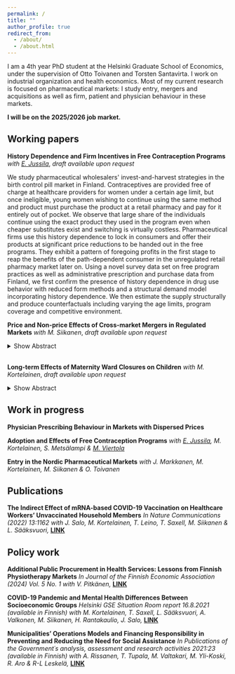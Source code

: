 ```yaml
---
permalink: /
title: ""
author_profile: true
redirect_from: 
  - /about/
  - /about.html
---
```


I am a 4th year PhD student at the Helsinki Graduate School of Economics, under the supervision of Otto Toivanen and Torsten Santavirta. I work on industrial organization and health economics. Most of my current research is focused on pharmaceutical markets: I study entry, mergers and acquisitions as well as firm, patient and physician behaviour in these markets.

**I will be on the 2025/2026 job market.**

## Working papers

**History Dependence and Firm Incentives in Free Contraception Programs** *with [E. Jussila](https://elinajussila.github.io/)*, *draft available upon request*

We study pharmaceutical wholesalers' invest-and-harvest strategies in the birth control pill market in Finland. Contraceptives are provided free of charge at healthcare providers for women under a certain age limit, but once ineligible, young women wishing to continue using the same method and product must purchase the product at a retail pharmacy and pay for it entirely out of pocket. We observe that large share of the individuals continue using the exact product they used in the program even when cheaper substitutes exist and switching is virtually costless. Pharmaceutical firms use this history dependence to lock in consumers and offer their products at significant price reductions to be handed out in the free programs. They exhibit a pattern of foregoing profits in the first stage to reap the benefits of the path-dependent consumer in the unregulated retail pharmacy market later on. Using a novel survey data set on free program practices as well as administrative prescription and purchase data from Finland, we first confirm the presence of history dependence in drug use behavior with reduced form methods and a structural demand model incorporating history dependence. We then estimate the supply structurally and produce counterfactuals including varying the age limits, program coverage and competitive environment.
<br>



**Price and Non-price Effects of Cross-market Mergers in Regulated Markets** *with M. Siikanen*, *draft available upon request*
<details>
  <summary>Show Abstract</summary>
We study how cross-market mergers affect price and non-price outcomes in two Nordic countries, Finland and Sweden, that have differing regulatory environments. Cross-market mergers entail the merging of two firms that compete in different active ingredient markets, that are used to treat the same illnesses. The customers can therefore be seen as common, even though the markets are separate. We use product-level price and quantity data from the two countries and analyze the effects of the mergers on expenditure, prices, sales and assortment, analyzing the differences in net, target firm and rival firm effects using differences-in-differences. We find that in the stricter regulatory environment of Sweden expenditure and prices decrease significantly, whereas sales stay relatively constant. The increase stems from an increasing number of products available. In Finland, where the regulation is laxer, prices increase and the assortment shrinks. Expenditure decreases non-significantly, as do sales. The paper offers novel insights into the joint effects of market regulation and mergers, a topic previously understudied.
</details>
<br>



**Long-term Effects of Maternity Ward Closures on Children** *with M. Kortelainen*, *draft available upon request*
<details>
  <summary>Show Abstract</summary>
  It is widely known that early-life health interventions can affect long-term outcomes later in life. This paper studies how the closures of maternity wards affect short-term health outcomes as well as educational and labour market outcomes of children in their adulthood using a quasi-experimental research design and nationwide administrative data sets from Finland. Using difference-in-differences approach that allows for heterogeneous treatment effects in a staggered design, we find significant improvements in perinatal child health outcomes in the short run. In the long run, we find significant positive effects of closures on upper secondary educational attainment as well as employment and earnings. The paper contributes to a previously understudied topic on the effect of specialized healthcare unit closures on short-term health outcomes and long-term educational and labour market outcomes of children in the modern context.
</details>



## Work in progress

**Physician Prescribing Behaviour in Markets with Dispersed Prices**

**Adoption and Effects of Free Contraception Programs** *with [E. Jussila](https://elinajussila.github.io/), M. Kortelainen, S. Metsälampi & [M. Viertola](https://viertolam.github.io/)*

**Entry in the Nordic Pharmaceutical Markets** *with J. Markkanen, M. Kortelainen, M. Siikanen & O. Toivanen*


## Publications
**The Indirect Effect of mRNA-based COVID-19 Vaccination on Healthcare Workers’ Unvaccinated Household Members**
*In Nature Communications (2022) 13:1162 with J. Salo, M. Kortelainen, T. Leino, T. Saxell, M. Siikanen & L. Sääksvuori,* **[LINK](https://www.nature.com/articles/s41467-022-28825-4)**

## Policy work
**Additional Public Procurement in Health Services: Lessons from Finnish Physiotherapy Markets**
*In Journal of the Finnish Economic Association (2024) Vol. 5 No. 1 with V. Pitkänen,* **[LINK](https://journal.fi/jfea/article/view/137938)**

**COVID-19 Pandemic and Mental Health Differences Between Socioeconomic Groups**
*Helsinki GSE Situation Room report 16.8.2021 (available in Finnish) with M. Kortelainen, T. Saxell, L. Sääksvuori, A. Valkonen, M. Siikanen, H. Rantakaulio, J. Salo,* **[LINK](https://web.archive.org/web/20210816084734/https://www.helsinkigse.fi/corona/koronapandemia-ja-mielenterveyserot-eri-sosioekonomisissa-ryhmissa/)**

**Municipalities’ Operations Models and Financing Responsibility in Preventing and Reducing the Need for Social Assistance**
*In Publications of the Government´s analysis, assessment and research activities 2021:23 (available in Finnish) with A. Rissanen, T. Tupala, M. Valtakari, M. Yli-Koski, R. Aro & R-L Leskelä,* **[LINK](https://julkaisut.valtioneuvosto.fi/handle/10024/163025)**
